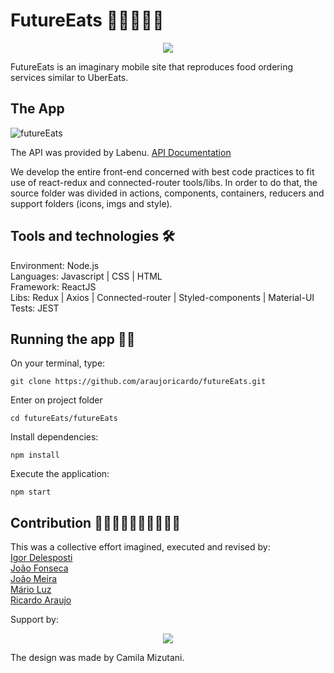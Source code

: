 # FutureEats 🍕🌮🍟🍔😋

<p align="center">
<img src="https://user-images.githubusercontent.com/60905493/90396171-1dd7e780-e06c-11ea-8e49-af79f0cbf436.png" />
</p>


FutureEats is an imaginary mobile site that reproduces food ordering services similar to UberEats.


## The App
![futureEats](https://user-images.githubusercontent.com/60905493/90396399-8757f600-e06c-11ea-823c-a005753dc1d7.gif)

The API was provided by Labenu.
[API Documentation](https://documenter.getpostman.com/view/7549981/SWTEdGtT?version=latest#70663d39-aa77-4995-91c5-673eae312916)

We develop the entire front-end concerned with best code practices to fit use of react-redux and connected-router tools/libs. In order to do that, the source folder was divided in actions, components, containers, reducers and support folders (icons, imgs and style).

## Tools and technologies 🛠

Environment: Node.js</br>
Languages: Javascript | CSS | HTML</br>
Framework: ReactJS</br>
Libs: Redux | Axios | Connected-router | Styled-components | Material-UI</br>
Tests: JEST</br>

## Running the app 🏃‍♂️

On your terminal, type:
```
git clone https://github.com/araujoricardo/futureEats.git
```

Enter on project folder
```
cd futureEats/futureEats
```

Install dependencies:
```
npm install
```

Execute the application:
```
npm start
```

## Contribution 🧙‍♂️🦹‍♀️🧛‍♀️🧜‍♂️🧟‍♀️

This was a collective effort imagined, executed and revised by:</br>
[Igor Delesposti](https://github.com/igordelesposti)</br>
[João Fonseca](https://github.com/joaopf4)</br>
[João Meira](https://github.com/Meira-JH)</br>
[Mário Luz](https://github.com/MarioLuzz)</br>
[Ricardo Araujo](https://github.com/araujoricardo)</br>

Support by: 
<p align="center">
<img src="https://uploads-ssl.webflow.com/5e790d30d198385b09366d8f/5eb17dfd4a07be86d2b8951e_Labenu_principal_slogan.png"/>
</p>
The design was made by Camila Mizutani.


